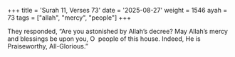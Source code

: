 +++
title = 'Surah 11, Verses 73'
date = '2025-08-27'
weight = 1546
ayah = 73
tags = ["allah", "mercy", "people"]
+++

They responded, “Are you astonished by Allah’s decree? May Allah’s mercy and blessings be upon you, O  people of this house. Indeed, He is Praiseworthy, All-Glorious.”